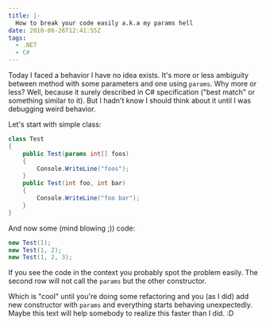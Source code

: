 ```yaml
---
title: |-
  How to break your code easily a.k.a my params hell
date: 2010-06-26T12:41:55Z
tags:
  - .NET
  - C#
---
```

Today I faced a behavior I have no idea exists. It's more or less ambiguity between method with some parameters and one using `params`. Why more or less? Well, because it surely described in C# specification ("best match" or something similar to it). But I hadn't know I should think about it until I was debugging weird behavior.

Let's start with simple class:

```csharp
class Test
{
	public Test(params int[] foos)
	{
		Console.WriteLine("foos");
	}
	public Test(int foo, int bar)
	{
		Console.WriteLine("foo bar");
	}
}
```

And now some (mind blowing ;)) code:

```csharp
new Test(1);
new Test(1, 2);
new Test(1, 2, 3);
```

If you see the code in the context you probably spot the problem easily. The second row will not call the `params` but the other constructor.

Which is "cool" until you're doing some refactoring and you (as I did) add new constructor with `params` and everything starts behaving unexpectedly. Maybe this text will help somebody to realize this faster than I did. :D